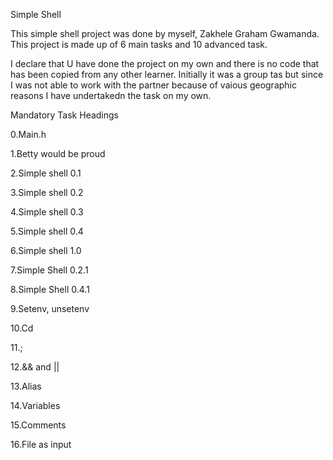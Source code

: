 Simple Shell

This simple shell project was done by myself, Zakhele Graham Gwamanda. This project is made up of 6 main tasks and 10 advanced task.

I declare that U have done the project on my own and there is no code that has been copied from any other learner. Initially it was a group tas but since I was not able to work with the partner because of vaious geographic reasons I have undertakedn the task on my own.

Mandatory Task Headings

0.Main.h

1.Betty would be proud

2.Simple shell 0.1

3.Simple shell 0.2

4.Simple shell 0.3

5.Simple shell 0.4

6.Simple shell 1.0

7.Simple Shell 0.2.1

8.Simple Shell 0.4.1

9.Setenv, unsetenv

10.Cd

11.;

12.&& and ||

13.Alias

14.Variables

15.Comments

16.File as input
